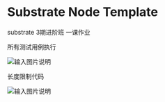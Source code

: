 # Substrate Node Template
substrate 3期进阶班 
一课作业

所有测试用例执行

![输入图片说明](https://images.gitee.com/uploads/images/2021/0820/110512_1e21db0f_9048839.png "屏幕截图.png")


长度限制代码

![输入图片说明](https://images.gitee.com/uploads/images/2021/0820/112635_4e26b9f6_9048839.png "屏幕截图.png")